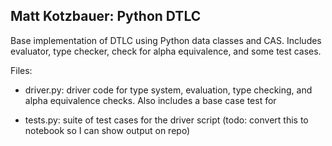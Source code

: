 ## Matt Kotzbauer: Python DTLC

Base implementation of DTLC using Python data classes and CAS. Includes evaluator, type checker, check for alpha equivalence, and some test cases.

Files: 

* driver.py: driver code for type system, evaluation, type checking, and alpha equivalence checks. Also includes a base case test for 

* tests.py: suite of test cases for the driver script (todo: convert this to notebook so I can show output on repo)


